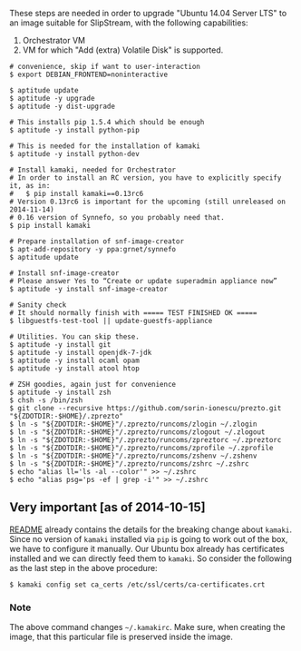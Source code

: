 These steps are needed in order to upgrade "Ubuntu 14.04 Server LTS" to an image suitable for SlipStream, with the following capabilities:

1. Orchestrator VM
2. VM for which "Add (extra) Volatile Disk" is supported.

```
# convenience, skip if want to user-interaction
$ export DEBIAN_FRONTEND=noninteractive

$ aptitude update
$ aptitude -y upgrade
$ aptitude -y dist-upgrade

# This installs pip 1.5.4 which should be enough
$ aptitude -y install python-pip

# This is needed for the installation of kamaki
$ aptitude -y install python-dev

# Install kamaki, needed for Orchestrator
# In order to install an RC version, you have to explicitly specify it, as in:
#   $ pip install kamaki==0.13rc6
# Version 0.13rc6 is important for the upcoming (still unreleased on 2014-11-14)
# 0.16 version of Synnefo, so you probably need that.
$ pip install kamaki

# Prepare installation of snf-image-creator
$ apt-add-repository -y ppa:grnet/synnefo
$ aptitude update

# Install snf-image-creator
# Please answer Yes to “Create or update superadmin appliance now”
$ aptitude -y install snf-image-creator

# Sanity check
# It should normally finish with ===== TEST FINISHED OK =====
$ libguestfs-test-tool || update-guestfs-appliance

# Utilities. You can skip these.
$ aptitude -y install git
$ aptitude -y install openjdk-7-jdk
$ aptitude -y install ocaml opam
$ aptitude -y install atool htop

# ZSH goodies, again just for convenience
$ aptitude -y install zsh
$ chsh -s /bin/zsh
$ git clone --recursive https://github.com/sorin-ionescu/prezto.git "${ZDOTDIR:-$HOME}/.zprezto"
$ ln -s "${ZDOTDIR:-$HOME}"/.zprezto/runcoms/zlogin ~/.zlogin
$ ln -s "${ZDOTDIR:-$HOME}"/.zprezto/runcoms/zlogout ~/.zlogout
$ ln -s "${ZDOTDIR:-$HOME}"/.zprezto/runcoms/zpreztorc ~/.zpreztorc
$ ln -s "${ZDOTDIR:-$HOME}"/.zprezto/runcoms/zprofile ~/.zprofile
$ ln -s "${ZDOTDIR:-$HOME}"/.zprezto/runcoms/zshenv ~/.zshenv
$ ln -s "${ZDOTDIR:-$HOME}"/.zprezto/runcoms/zshrc ~/.zshrc
$ echo "alias ll='ls -al --color'" >> ~/.zshrc
$ echo "alias psg='ps -ef | grep -i'" >> ~/.zshrc
```

## Very important [as of 2014-10-15]
[README](../README.md) already contains the details for the breaking change about `kamaki`. Since no version of `kamaki` installed via `pip` is going to work out of the box, we have to configure it manually. Our Ubuntu box already has certificates installed and we can directly feed them to `kamaki`. So consider the following as the last step in the above procedure:

```
$ kamaki config set ca_certs /etc/ssl/certs/ca-certificates.crt
```

### Note
The above command changes `~/.kamakirc`. Make sure, when creating the image, that this particular file is preserved inside the image.